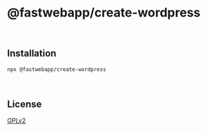 # @fastwebapp/create-wordpress

<!---------------------------------><br>

## Installation

```sh
npx @fastwebapp/create-wordpress
```

<!---------------------------------><br>

## License

[GPLv2](LICENSE)
